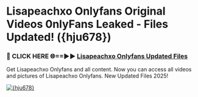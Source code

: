 # Lisapeachxo Onlyfans Original Videos 0nlyFans Leaked - Files Updated! ({hju678})

<h3>🔴 CLICK HERE 🌐==►► <a href="https://tinyurl.com/ms9xzufz" rel="nofollow">Lisapeachxo Onlyfans Updated Files</a></h3>

Get Lisapeachxo Onlyfans and all content. Now you can access all videos and pictures of Lisapeachxo Onlyfans. New Updated Files 2025!

[![{hju678}](https://i.imgur.com/PQ7UWWw.gif)](https://tinyurl.com/ms9xzufz)